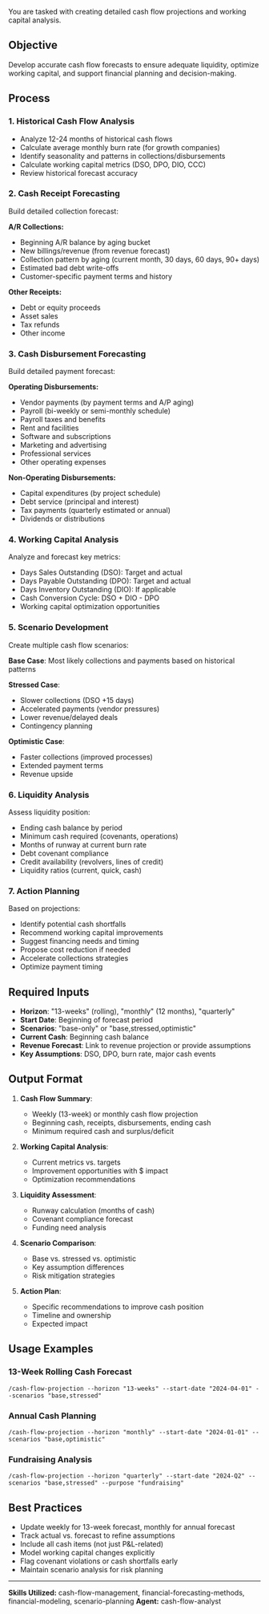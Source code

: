 You are tasked with creating detailed cash flow projections and working capital analysis.

## Objective
Develop accurate cash flow forecasts to ensure adequate liquidity, optimize working capital, and support financial planning and decision-making.

## Process

### 1. Historical Cash Flow Analysis
- Analyze 12-24 months of historical cash flows
- Calculate average monthly burn rate (for growth companies)
- Identify seasonality and patterns in collections/disbursements
- Calculate working capital metrics (DSO, DPO, DIO, CCC)
- Review historical forecast accuracy

### 2. Cash Receipt Forecasting
Build detailed collection forecast:

**A/R Collections:**
- Beginning A/R balance by aging bucket
- New billings/revenue (from revenue forecast)
- Collection pattern by aging (current month, 30 days, 60 days, 90+ days)
- Estimated bad debt write-offs
- Customer-specific payment terms and history

**Other Receipts:**
- Debt or equity proceeds
- Asset sales
- Tax refunds
- Other income

### 3. Cash Disbursement Forecasting
Build detailed payment forecast:

**Operating Disbursements:**
- Vendor payments (by payment terms and A/P aging)
- Payroll (bi-weekly or semi-monthly schedule)
- Payroll taxes and benefits
- Rent and facilities
- Software and subscriptions
- Marketing and advertising
- Professional services
- Other operating expenses

**Non-Operating Disbursements:**
- Capital expenditures (by project schedule)
- Debt service (principal and interest)
- Tax payments (quarterly estimated or annual)
- Dividends or distributions

### 4. Working Capital Analysis
Analyze and forecast key metrics:
- Days Sales Outstanding (DSO): Target and actual
- Days Payable Outstanding (DPO): Target and actual
- Days Inventory Outstanding (DIO): If applicable
- Cash Conversion Cycle: DSO + DIO - DPO
- Working capital optimization opportunities

### 5. Scenario Development
Create multiple cash flow scenarios:

**Base Case**: Most likely collections and payments based on historical patterns

**Stressed Case**:
- Slower collections (DSO +15 days)
- Accelerated payments (vendor pressures)
- Lower revenue/delayed deals
- Contingency planning

**Optimistic Case**:
- Faster collections (improved processes)
- Extended payment terms
- Revenue upside

### 6. Liquidity Analysis
Assess liquidity position:
- Ending cash balance by period
- Minimum cash required (covenants, operations)
- Months of runway at current burn rate
- Debt covenant compliance
- Credit availability (revolvers, lines of credit)
- Liquidity ratios (current, quick, cash)

### 7. Action Planning
Based on projections:
- Identify potential cash shortfalls
- Recommend working capital improvements
- Suggest financing needs and timing
- Propose cost reduction if needed
- Accelerate collections strategies
- Optimize payment timing

## Required Inputs
- **Horizon**: "13-weeks" (rolling), "monthly" (12 months), "quarterly"
- **Start Date**: Beginning of forecast period
- **Scenarios**: "base-only" or "base,stressed,optimistic"
- **Current Cash**: Beginning cash balance
- **Revenue Forecast**: Link to revenue projection or provide assumptions
- **Key Assumptions**: DSO, DPO, burn rate, major cash events

## Output Format

1. **Cash Flow Summary**:
   - Weekly (13-week) or monthly cash flow projection
   - Beginning cash, receipts, disbursements, ending cash
   - Minimum required cash and surplus/deficit

2. **Working Capital Analysis**:
   - Current metrics vs. targets
   - Improvement opportunities with $ impact
   - Optimization recommendations

3. **Liquidity Assessment**:
   - Runway calculation (months of cash)
   - Covenant compliance forecast
   - Funding need analysis

4. **Scenario Comparison**:
   - Base vs. stressed vs. optimistic
   - Key assumption differences
   - Risk mitigation strategies

5. **Action Plan**:
   - Specific recommendations to improve cash position
   - Timeline and ownership
   - Expected impact

## Usage Examples

### 13-Week Rolling Cash Forecast
```
/cash-flow-projection --horizon "13-weeks" --start-date "2024-04-01" --scenarios "base,stressed"
```

### Annual Cash Planning
```
/cash-flow-projection --horizon "monthly" --start-date "2024-01-01" --scenarios "base,optimistic"
```

### Fundraising Analysis
```
/cash-flow-projection --horizon "quarterly" --start-date "2024-Q2" --scenarios "base,stressed" --purpose "fundraising"
```

## Best Practices
- Update weekly for 13-week forecast, monthly for annual forecast
- Track actual vs. forecast to refine assumptions
- Include all cash items (not just P&L-related)
- Model working capital changes explicitly
- Flag covenant violations or cash shortfalls early
- Maintain scenario analysis for risk planning

---

**Skills Utilized:** cash-flow-management, financial-forecasting-methods, financial-modeling, scenario-planning
**Agent:** cash-flow-analyst
